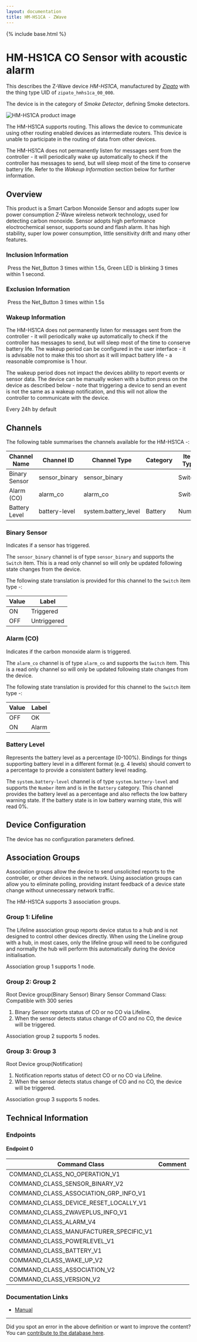 ```yaml
---
layout: documentation
title: HM-HS1CA - ZWave
---
```


{% include base.html %}

# HM-HS1CA CO Sensor with acoustic alarm
This describes the Z-Wave device *HM-HS1CA*, manufactured by *[Zipato](http://www.zipato.com/)* with the thing type UID of ```zipato_hmhs1ca_00_000```.

The device is in the category of *Smoke Detector*, defining Smoke detectors.

![HM-HS1CA product image](https://opensmarthouse.org/zwavedatabase/741/image/)


The HM-HS1CA supports routing. This allows the device to communicate using other routing enabled devices as intermediate routers.  This device is unable to participate in the routing of data from other devices.

The HM-HS1CA does not permanently listen for messages sent from the controller - it will periodically wake up automatically to check if the controller has messages to send, but will sleep most of the time to conserve battery life. Refer to the *Wakeup Information* section below for further information.

## Overview

This product is a Smart Carbon Monoxide Sensor and adopts super low power consumption Z-Wave wireless network technology, used for detecting carbon monoxide. Sensor adopts high performance eloctrochemical sensor, supports sound and flash alarm. It has high stability, super low power consumption, little sensitivity drift and many other features.

### Inclusion Information

 Press the Net_Button 3 times within 1.5s, Green LED is blinking 3 times within 1 second.

### Exclusion Information

 Press the Net_Button 3 times within 1.5s

### Wakeup Information

The HM-HS1CA does not permanently listen for messages sent from the controller - it will periodically wake up automatically to check if the controller has messages to send, but will sleep most of the time to conserve battery life. The wakeup period can be configured in the user interface - it is advisable not to make this too short as it will impact battery life - a reasonable compromise is 1 hour.

The wakeup period does not impact the devices ability to report events or sensor data. The device can be manually woken with a button press on the device as described below - note that triggering a device to send an event is not the same as a wakeup notification, and this will not allow the controller to communicate with the device.


Every 24h by default

## Channels

The following table summarises the channels available for the HM-HS1CA -:

| Channel Name | Channel ID | Channel Type | Category | Item Type |
|--------------|------------|--------------|----------|-----------|
| Binary Sensor | sensor_binary | sensor_binary |  | Switch | 
| Alarm (CO) | alarm_co | alarm_co |  | Switch | 
| Battery Level | battery-level | system.battery_level | Battery | Number |

### Binary Sensor
Indicates if a sensor has triggered.

The ```sensor_binary``` channel is of type ```sensor_binary``` and supports the ```Switch``` item. This is a read only channel so will only be updated following state changes from the device.

The following state translation is provided for this channel to the ```Switch``` item type -:

| Value | Label     |
|-------|-----------|
| ON | Triggered |
| OFF | Untriggered |

### Alarm (CO)
Indicates if the carbon monoxide alarm is triggered.

The ```alarm_co``` channel is of type ```alarm_co``` and supports the ```Switch``` item. This is a read only channel so will only be updated following state changes from the device.

The following state translation is provided for this channel to the ```Switch``` item type -:

| Value | Label     |
|-------|-----------|
| OFF | OK |
| ON | Alarm |

### Battery Level
Represents the battery level as a percentage (0-100%). Bindings for things supporting battery level in a different format (e.g. 4 levels) should convert to a percentage to provide a consistent battery level reading.

The ```system.battery-level``` channel is of type ```system.battery-level``` and supports the ```Number``` item and is in the ```Battery``` category.
This channel provides the battery level as a percentage and also reflects the low battery warning state. If the battery state is in low battery warning state, this will read 0%.


## Device Configuration

The device has no configuration parameters defined.

## Association Groups

Association groups allow the device to send unsolicited reports to the controller, or other devices in the network. Using association groups can allow you to eliminate polling, providing instant feedback of a device state change without unnecessary network traffic.

The HM-HS1CA supports 3 association groups.

### Group 1: Lifeline

The Lifeline association group reports device status to a hub and is not designed to control other devices directly. When using the Lineline group with a hub, in most cases, only the lifeline group will need to be configured and normally the hub will perform this automatically during the device initialisation.

Association group 1 supports 1 node.

### Group 2: Group 2

Root Device group(Binary Sensor) Binary Sensor Command Class: Compatible with 300 series 

  1. Binary Sensor reports status of CO or no CO via Lifeline.
  2. When the sensor detects status change of CO and no CO, the device will be triggered.

Association group 2 supports 5 nodes.

### Group 3: Group 3

Root Device group(Notification) 

  1. Notification reports status of detect CO or no CO via Lifeline. 
  2. When the sensor detects status change of CO and no CO, the device will be triggered.

Association group 3 supports 5 nodes.

## Technical Information

### Endpoints

#### Endpoint 0

| Command Class | Comment |
|---------------|---------|
| COMMAND_CLASS_NO_OPERATION_V1| |
| COMMAND_CLASS_SENSOR_BINARY_V2| |
| COMMAND_CLASS_ASSOCIATION_GRP_INFO_V1| |
| COMMAND_CLASS_DEVICE_RESET_LOCALLY_V1| |
| COMMAND_CLASS_ZWAVEPLUS_INFO_V1| |
| COMMAND_CLASS_ALARM_V4| |
| COMMAND_CLASS_MANUFACTURER_SPECIFIC_V1| |
| COMMAND_CLASS_POWERLEVEL_V1| |
| COMMAND_CLASS_BATTERY_V1| |
| COMMAND_CLASS_WAKE_UP_V2| |
| COMMAND_CLASS_ASSOCIATION_V2| |
| COMMAND_CLASS_VERSION_V2| |

### Documentation Links

* [Manual](https://opensmarthouse.org/zwavedatabase/741/hm-hs1ca-z-USER-MANUAL.pdf)

---

Did you spot an error in the above definition or want to improve the content?
You can [contribute to the database here](https://opensmarthouse.org/zwavedatabase/741).
